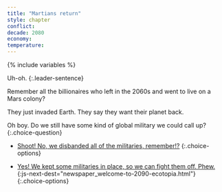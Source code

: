 ```yaml
---
title: "Martians return"
style: chapter
conflict: 
decade: 2080
economy: 
temperature: 
---
```


{% include variables %}


Uh-oh. 
{:.leader-sentence}

Remember all the billionaires who left in the 2060s and went to live on a Mars colony?

They just invaded Earth. They say they want their planet back.

Oh boy. Do we still have some kind of global military we could call up?
{:.choice-question}

<div data-js-var="css-var-military-no" markdown="1" class="hidden">

- [Shoot! No, we disbanded all of the militaries, remember!?](chapter_billionaire-ecotopia-takeover.html)
{:.choice-options}

</div>

<div data-js-var="css-var-military-yes" markdown="1" class="hidden">

- [Yes! We kept some militaries in place, so we can fight them off. Phew.](part-page_2090.html){:js-next-dest="newspaper_welcome-to-2090-ecotopia.html"}
{:.choice-options}

</div>
